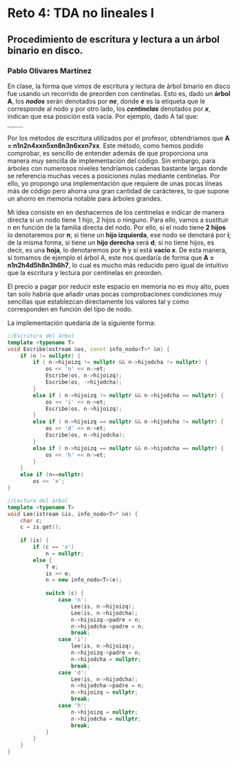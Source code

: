 # Reto 4: TDA no lineales I

## Procedimiento de escritura y lectura a un árbol binario en disco.

### Pablo Olivares Martínez



En clase, la forma que vimos de escritura y lectura de árbol binario en disco fue usando un recorrido de preorden con centinelas. Esto es, dado un **árbol A**, los ***nodos*** serán denotados por ***ne***, donde ***e*** es la etiqueta que le corresponde al nodo y por otro lado, los ***centinelas*** denotados por ***x***, indican que esa posición está vacía. Por ejemplo, dado A tal que:

<img src="/home/pablo/Descargas/Untitled Document.png" alt="Untitled Document" style="zoom:25%;" />

Por los métodos de escritura utilizados por el profesor, obtendríamos que **A = n1n2n4xxn5xn8n3n6xxn7xx**. Este método, como hemos podido comprobar, es sencillo de entender además de que proporciona una manera muy sencilla de implementación del código. Sin embargo, para árboles con numerosos niveles tendríamos cadenas bastante largas donde se referencia muchas veces a posiciones nulas mediante centinelas. Por ello, yo propongo una implementación que requiere de unas pocas líneas más de código pero ahorra una gran cantidad de carácteres, lo que supone un ahorro en memoria notable para árboles grandes.

Mi idea consiste en en deshacernos de los centinelas e indicar de manera directa si un nodo tiene 1 hijo, 2 hijos o ninguno. Para ello, vamos a sustituir n en función de la familia directa del nodo. Por ello, si el nodo tiene **2 hijos** lo denotaremos por **n**; si tiene un **hijo izquierda**, ese nodo se denotará por **i**; de la misma forma, si tiene un **hijo derecha** será **d**; si no tiene hijos, es decir, es una **hoja**, lo denotaremos por **h** y si está **vacío x**. De esta manera, si tomamos de ejemplo el árbol A, este nos quedaría de forma que **A = n1n2h4d5h8n3h6h7**, lo cual es mucho más reducido pero igual de intuitivo que la escritura y lectura por centinelas en preorden. 

El precio a pagar por reducir este espacio en memoria no es muy alto, pues tan solo habría que añadir unas pocas comprobaciones condiciones muy sencillas que establezcan directamente los valores tal y como corresponden en función del tipo de nodo.

La implementación quedaría de la siguiente forma:

```c++
//Escritura del árbol
template <typename T>
void Escribe(ostream &os, const info_nodo<T>* &n) {
    if (n != nullptr) {
        if ( n->hijoizq != nullptr && n->hijodcha != nullptr) {
            os << 'n' << n->et;
            Escribe(os, n->hijoizq);
            Escribe(os, ->hijodcha);
        }
        else if ( n->hijoizq != nullptr && n->hijodcha == nullptr) {
            os << 'i' << n->et;
            Escribe(os, n->hijoizq);
        }
        else if ( n->hijoizq == nullptr && n->hijodcha != nullptr) {
            os << 'd' << n->et;
            Escribe(os, n->hijodcha);
        }
        else if ( n->hijoizq == nullptr && n->hijodcha == nullptr) {
            os << 'h' << n->et;
        }
    }
    else if (n==nullptr)
        os << 'x';
}
```

```c++
//Lectura del árbol
template <typename T>
void Lee(istream &is, info_nodo<T>* &n) {
    char c;
    c = is.get();
    
    if (is) {
        if (c == 'x')
            n = nullptr;
        else {
            T e;
            is >> e;    
            n = new info_nodo<T>(e);
            
            switch (c) {
                case 'n':
                    Lee(is, n->hijoizq);
                    Lee(is, n->hijodcha);
                    n->hijoizq->padre = n;
                    n->hijodcha->padre = n;
                    break;
                case 'i':
                    lee(is, n->hijoizq);
                    n->hijoizq->padre = n;
                    n->hijodcha = nullptr;
                    break;
                case 'd':
                    Lee(is, n->hijodcha);
                    n->hijodcha->padre = n;
                    n->hijoizq = nullptr;
                    break;
                case 'h':
                    n->hijoizq = nullptr;
                    n->hijodcha = nullptr;
                    break;
            }
        }
    }
}
```

